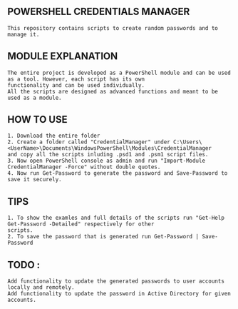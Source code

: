 ## POWERSHELL CREDENTIALS MANAGER
    This repository contains scripts to create random passwords and to manage it.

## MODULE EXPLANATION
    The entire project is developed as a PowerShell module and can be used as a tool. However, each script has its own
    functionality and can be used individually. 
    All the scripts are designed as advanced functions and meant to be used as a module.

## HOW TO USE
    1. Download the entire folder
    2. Create a folder called "CredentialManager" under C:\Users\<UserName>\Documents\WindowsPowerShell\Modules\CredentialManager
    and copy all the scripts inluding .psd1 and .psm1 script files.
    3. Now open PowerShell console as admin and run "Import-Module CredentialManager -Force" without double quotes.
    4. Now run Get-Password to generate the password and Save-Password to save it securely.

## TIPS
    1. To show the examles and full details of the scripts run "Get-Help Get-Password -Detailed" respectively for other
    scripts.
    2. To save the password that is generated run Get-Password | Save-Password

## TODO :
    Add functionality to update the generated passwords to user accounts locally and remotely.
    Add functionality to update the password in Active Directory for given accounts.